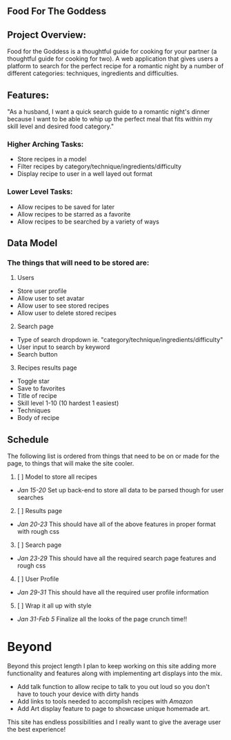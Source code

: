 ## Food For The Goddess

## Project Overview:
Food for the Goddess is a thoughtful guide for cooking for your partner (a thoughtful guide for cooking for two). A web application that gives users a platform to search for the perfect recipe for a romantic night by a number of different categories: techniques, ingredients and difficulties. 

## Features:
"As a husband, I want a quick search guide to a romantic night's dinner because I want to be able to whip up the perfect meal that fits within my skill level and desired food category." 

### Higher Arching Tasks:

- Store recipes in a model
- Filter recipes by category/technique/ingredients/difficulty
- Display recipe to user in a well layed out format

### Lower Level Tasks:

- Allow recipes to be saved for later
- Allow recipes to be starred as a favorite
- Allow recipes to be searched by a variety of ways

## Data Model
### The things that will need to be stored are:
1. Users
  - Store user profile 
  - Allow user to set avatar
  - Allow user to see stored recipes
  - Allow user to delete stored recipes
  
2. Search page
  - Type of search dropdown ie. "category/technique/ingredients/difficulty"
  - User input to search by keyword
  - Search button
  
3. Recipes results page
  - Toggle star
  - Save to favorites
  - Title of recipe
  - Skill level 1-10 (10 hardest 1 easiest)
  - Techniques
  - Body of recipe
  
## Schedule
The following list is ordered from things that need to be on or made for the page, to things that will make the site cooler.
1. [ ] Model to store all recipes
  - *Jan 15-20* Set up back-end to store all data to be parsed though for user searches 
2. [ ] Results page
  - *Jan 20-23* This should have all of the above features in proper format with rough css
3. [ ] Search page 
  - *Jan 23-29* This should have all the required search page features and rough css 
4. [ ] User Profile
  - *Jan 29-31* This should have all the required user profile information
5. [ ] Wrap it all up with style
  - *Jan 31-Feb 5* Finalize all the looks of the page crunch time!!
  
# Beyond
Beyond this project length I plan to keep working on this site adding more functionality and features along with implementing art displays into the mix. 

- Add talk function to allow recipe to talk to you out loud so you don't have to touch your device with dirty hands
- Add links to tools needed to accomplish recipes with *Amazon*
- Add Art display feature to page to showcase unique homemade art. 

This site has endless possibilities and I really want to give the average user the best experience!

    
